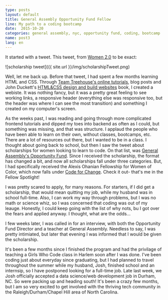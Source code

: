 ```yaml
---
type: posts
layout: default
title: General Assembly Opportunity Fund Fellow
line: My path to a coding bootcamp
date:  2015-10-20 
categories: general assembly, nyc, opportunity fund, coding, bootcamp 
name: post3
lang: en
---
```


It started with a tweet. This tweet, from <html><a href="http://women2.com/" target="_blank">Women 2.0</a></html> to be exact:

![scholarship tweet]({{ site.url }}/img/scholarshipTweet.png)

Well, let me back up. Before that tweet, I had spent a few months learning HTML and CSS. Through <html><a href="https://teamtreehouse.com" target="_blank">Team Treehouse's online tutorials</a></html>, blog posts and John Duckett's <html><a href="http://www.htmlandcssbook.com/" target="_blank">HTML&CSS design and build websites</a></html> book, I created a webiste. It was nothing fancy, but it was a pretty great feeling to see working links, a responsive header (everything else was responsive too, but the header was where I can see the most transition) and something I created on my computer's screen. 

As the weeks past, I was reading and going through more complicated frontend tutorials and dipped my toes into backend as often as I could, but something was missing, and that was structure. I applaud the people who have been able to learn on their own, without classes, bootcamps, etc. There are a lot of resources out there, but I wanted to be in a class. I thought about going back to school, but then I saw the tweet about scholarships for women looking to learn to code. On that list, was <html><a href="https://generalassemb.ly/opportunity-fund" target="_blank">General Assembly's Opportunity Fund</a></html>. Since I received the scholarship, the format has changed a bit, and now all scholarships fall under three categories. But, I had specifically received the Alexis Ohanian Fellowship for Women of Color, which now falls under <html><a href="https://generalassemb.ly/opportunity-fund/fellowships/code-for-change" target="_blank">Code for Change</a></html>. Check it out- that's me in the Fellow Spotlight!

I was pretty scared to apply, for many reasons. For starters, if I did get a scholarship, that would mean quitting my job, while my husband was in school full-time. Also, I can work my way through problems, but I was no math or science whiz, so I was concerned that coding was out of my leauge. Honestly, I could keep going with the list of why nots, bu I got over the fears and applied anyway. I thought, what are the odds...

I few weeks later, I was called in for an interview, with both the Opportunity Fund Director and a teacher at General Assembly. Needless to say, I was pretty intimiated, but later that evening I was informed that I would be given the scholarship.

It's been a few months since I finished the program and had the privilage of teaching a Girls Who Code class in Harlem soon after I was done. I've been coding just about everyday since graduating, but I had planned to travel throughout the summer while my husband, Josh, finished school and an internsip, so I have postponed looking for a full-time job. Late last week, we Josh officially accepted a data science/web development job in Durham, NC. So were packing up and heading south! It's been a crazy few months, but I am so very excited to get involved with the thriving tech community in the Raleigh/Durham/Chapel Hill area of North Carolina. 

